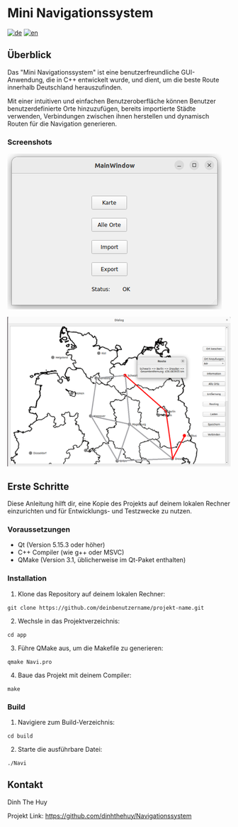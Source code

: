 # Mini Navigationssystem
[![de](https://img.shields.io/badge/lang-de-green.svg)](./README.md)
[![en](https://img.shields.io/badge/lang-en-yellow.svg)](./README.md)

## Überblick
Das "Mini Navigationssystem" ist eine benutzerfreundliche GUI-Anwendung, die in C++ entwickelt wurde, und dient, um die beste Route innerhalb Deutschland herauszufinden. 

Mit einer intuitiven und einfachen Benutzeroberfläche können Benutzer benutzerdefinierte Orte hinzuzufügen, bereits importierte Städte verwenden, Verbindungen zwischen ihnen herstellen und dynamisch Routen für die Navigation generieren.

### Screenshots
![Main Menu](./images/main_menu.png)

![Route_example](./images/route_example.png)

## Erste Schritte
Diese Anleitung hilft dir, eine Kopie des Projekts auf deinem lokalen Rechner einzurichten und für Entwicklungs- und Testzwecke zu nutzen.




### Voraussetzungen
* Qt (Version 5.15.3 oder höher)
* C++ Compiler (wie g++ oder MSVC)
* QMake (Version 3.1, üblicherweise im Qt-Paket enthalten)



### Installation
1. Klone das Repository auf deinem lokalen Rechner:
```
git clone https://github.com/deinbenutzername/projekt-name.git
```
2. Wechsle in das Projektverzeichnis:
```
cd app
```
3. Führe QMake aus, um die Makefile zu generieren:
```
qmake Navi.pro
```
4. Baue das Projekt mit deinem Compiler:
```
make
```



### Build
1. Navigiere zum Build-Verzeichnis:
```
cd build
```
2. Starte die ausführbare Datei:
```
./Navi
```

## Kontakt
Dinh The Huy

Projekt Link: https://github.com/dinhthehuy/Navigationssystem
